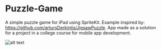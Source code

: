# Puzzle-Game
A simple puzzle game for iPad using SpriteKit. Example inspired by: https://github.com/artursDerkintis/JigsawPuzzle. App made as a solution for a project in a college course for mobile app development.

![alt text](https://lh6.googleusercontent.com/k0YXq8IFehZdaoAlocmlVctB7Ub8W2vybFF_IPj_pbc_AzXIzpep_mTPKF9RJDEQgHBjCgbfKJ5dws0=w1124-h1316-rw) 
